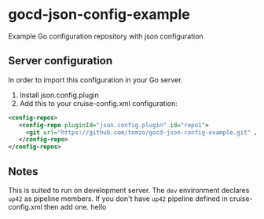 # gocd-json-config-example
Example Go configuration repository with json configuration

## Server configuration

In order to import this configuration in your Go server.
1. Install json.config.plugin
2. Add this to your cruise-config.xml configuration:
```xml
<config-repos>
   <config-repo pluginId="json.config.plugin" id="repo1">
     <git url="https://github.com/tomzo/gocd-json-config-example.git" />
   </config-repo>
</config-repos>
```

## Notes

This is suited to run on development server. The `dev` environment declares `up42` as pipeline members.
If you don't have `up42` pipeline defined in cruise-config.xml then add one.
hello

